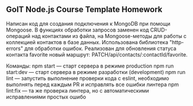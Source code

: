 ## GoIT Node.js Course Template Homework

Написан код для создания подключения к MongoDB при помощи Mongoose.
В функциях обработки запросов заменен код CRUD-операций над контактами из файла, на Mongoose-методы для работы с коллекцией контактов в базе данных.
Использована библиотека "http-errors" для обработки ошибок.
Реализован для обновления статуса контакта favorite новый маршрут: PATCH/api/contacts/:contactId/favorite.

Команды:
npm start — старт сервера в режиме production
npm run start:dev — старт сервера в режиме разработки (development)
npm run lint — запустить выполнение проверки кода с eslint, необходимо выполнять перед каждым PR и исправлять все ошибки линтера
npm lint:fix — та же проверка линтера, но с автоматическими исправлениями простых ошибо
